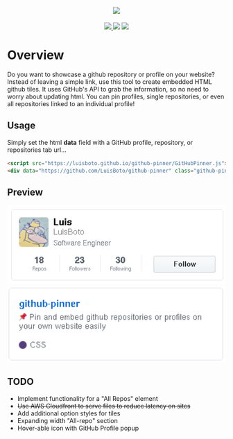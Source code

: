 <p align="center"><img src=".readme/logo.svg">
  <br><br>
<a href="https://www.gnu.org/licenses/gpl-3.0">
  <img src="https://img.shields.io/badge/License-GPL%20v3-blue.svg">
</a>
  <img src="https://img.shields.io/badge/language-HTML5-red.svg">
  <img src="https://img.shields.io/github/issues/mackboudreau/GitHubPinner.svg">
</p>


# Overview 
Do you want to showcase a github repository or profile on your website? Instead of leaving a simple link, use this tool to create embedded HTML github tiles. It uses GitHub's API to grab the information, so no need to worry about updating html. You can pin profiles, single repositories, or even all repositories linked to an individual profile!

## Usage
Simply set the html **data** field with a GitHub profile, repository, or repositories tab url...
```html
<script src="https://luisboto.github.io/github-pinner/GitHubPinner.js"></script>
<div data="https://github.com/LuisBoto/github-pinner" class="github-pinner" style="visibility: hidden;"></div>
```

## Preview
<p align="left"><img src=".readme/profile-example.png" width="550px"><br>
<img src=".readme/repo-example.png" width="1000px"></p>

## TODO
* Implement functionality for a "All Repos" element
* ~~Use AWS Cloudfront to serve files to reduce latency on sites~~
* Add additional option styles for tiles
* Expanding width "All-repo" section
* Hover-able icon with GitHub Profile popup
